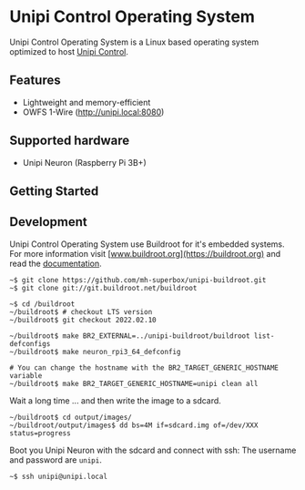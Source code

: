 # Unipi Control Operating System

Unipi Control Operating System is a Linux based operating system optimized to host [Unipi Control](https://github.com/mh-superbox/unipi-control).

## Features

- Lightweight and memory-efficient
- OWFS 1-Wire (http://unipi.local:8080)

## Supported hardware

- Unipi Neuron (Raspberry Pi 3B+)

## Getting Started

## Development

Unipi Control Operating System use Buildroot for it's embedded systems. For more information visit [www.buildroot.org](https://buildroot.org) and read the [documentation](https://buildroot.org/downloads/manual/manual.html).


```shell
~$ git clone https://github.com/mh-superbox/unipi-buildroot.git
~$ git clone git://git.buildroot.net/buildroot

~$ cd /buildroot
~/buildroot$ # checkout LTS version
~/buildroot$ git checkout 2022.02.10

~/buildroot$ make BR2_EXTERNAL=../unipi-buildroot/buildroot list-defconfigs
~/buildroot$ make neuron_rpi3_64_defconfig

# You can change the hostname with the BR2_TARGET_GENERIC_HOSTNAME variable
~/buildroot$ make BR2_TARGET_GENERIC_HOSTNAME=unipi clean all
```

Wait a long time ... and then write the image to a sdcard.

```shell
~/buildroot$ cd output/images/
~/buildroot/output/images$ dd bs=4M if=sdcard.img of=/dev/XXX status=progress
```
Boot you Unipi Neuron with the sdcard and connect with ssh:
The username and password are `unipi`.

```shell
~$ ssh unipi@unipi.local
```
